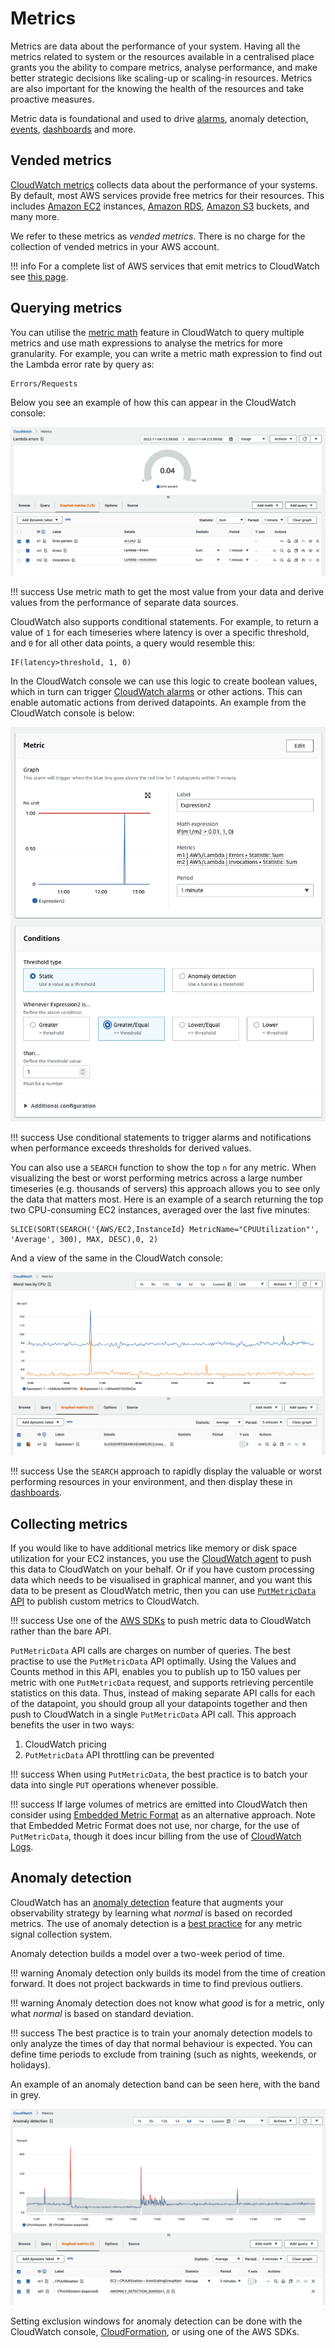 # Metrics

Metrics are data about the performance of your system. Having all the metrics related to system or the resources available in a centralised place grants you the ability to compare metrics, analyse performance, and make better strategic decisions like scaling-up or scaling-in resources. Metrics are also important for the knowing the health of the resources and take proactive measures.

Metric data is foundational and used to drive [alarms](../../signals/alarms/), anomaly detection, [events](../../signals/events/), [dashboards](../../tools/dashboards) and more.

## Vended metrics

[CloudWatch metrics](https://docs.aws.amazon.com/AmazonCloudWatch/latest/monitoring/working_with_metrics.html) collects data about the performance of your systems. By default, most AWS services provide free metrics for their resources. This includes  [Amazon EC2](https://aws.amazon.com/ec2/) instances, [Amazon RDS](https://aws.amazon.com/rds/), [Amazon S3](https://aws.amazon.com/s3/?p=pm&c=s3&z=4) buckets, and many more. 

We refer to these metrics as *vended metrics*. There is no charge for the collection of vended metrics in your AWS account.

!!! info
	For a complete list of AWS services that emit metrics to CloudWatch see [this page](https://docs.aws.amazon.com/AmazonCloudWatch/latest/monitoring/aws-services-cloudwatch-metrics.html).

## Querying metrics

You can utilise the [metric math](https://docs.aws.amazon.com/AmazonCloudWatch/latest/monitoring/using-metric-math.html) feature in CloudWatch to query multiple metrics and use math expressions to analyse the metrics for more granularity. For example, you can write a metric math expression to find out the Lambda error rate by query as:

	Errors/Requests

Below you see an example of how this can appear in the CloudWatch console:

![Metric math example](../images/metrics1.png)

!!! success
	Use metric math to get the most value from your data and derive values from the performance of separate data sources.

CloudWatch also supports conditional statements. For example, to return a value of `1` for each timeseries where latency is over a specific threshold, and `0` for all other data points, a query would resemble this:

	IF(latency>threshold, 1, 0)

In the CloudWatch console we can use this logic to create boolean values, which in turn can trigger [CloudWatch alarms](../../tools/alarms) or other actions. This can enable automatic actions from derived datapoints. An example from the CloudWatch console is below:

![Alarm creation from a derived value](../images/metrics2.png)

!!! success
	Use conditional statements to trigger alarms and notifications when performance exceeds thresholds for derived values. 

You can also use a `SEARCH` function to show the top `n` for any metric. When visualizing the best or worst performing metrics across a large number timeseries (e.g. thousands of servers) this approach allows you to see only the data that matters most. Here is an example of a search returning the top two CPU-consuming EC2 instances, averaged over the last five minutes:

	SLICE(SORT(SEARCH('{AWS/EC2,InstanceId} MetricName="CPUUtilization"', 'Average', 300), MAX, DESC),0, 2)

And a view of the same in the CloudWatch console:

![Search query in CloudWatch metrics](../images/metrics3.png)

!!! success
	Use the `SEARCH` approach to rapidly display the valuable or worst performing resources in your environment, and then display these in [dashboards](../../tools/dashboards).

## Collecting metrics

If you would like to have additional metrics like memory or disk space utilization for your EC2 instances, you use the [CloudWatch agent](../../tools/cloudwatch_agent/) to push this data to CloudWatch on your behalf. Or if you have custom processing data which needs to be visualised in graphical manner, and you want this data to be present as CloudWatch metric, then you can use [`PutMetricData` API](https://docs.aws.amazon.com/AmazonCloudWatch/latest/APIReference/API_PutMetricData.html) to publish custom metrics to CloudWatch.

!!! success
	Use one of the [AWS SDKs](https://aws.amazon.com/developer/tools/) to push metric data to CloudWatch rather than the bare API.

`PutMetricData` API calls are charges on number of queries. The best practise to use the `PutMetricData` API optimally. Using the Values and Counts method in this API, enables you to publish up to 150 values per metric with one `PutMetricData` request, and supports retrieving percentile statistics on this data. Thus, instead of making separate API calls for each of the datapoint, you should group all your datapoints together and then push to CloudWatch in a single `PutMetricData` API call. This approach benefits the user in two ways:

1. CloudWatch pricing
1. `PutMetricData` API throttling can be prevented

!!! success
	When using `PutMetricData`, the best practice is to batch your data into single `PUT` operations whenever possible.

!!! success
	If large volumes of metrics are emitted into CloudWatch then consider using [Embedded Metric Format](https://docs.aws.amazon.com/AmazonCloudWatch/latest/monitoring/CloudWatch_Embedded_Metric_Format_Manual.html) as an alternative approach. Note that Embedded Metric Format does not use, nor charge, for the use of `PutMetricData`, though it does incur billing from the use of [CloudWatch Logs](../../tools/logs/).

## Anomaly detection

CloudWatch has an [anomaly detection](https://docs.aws.amazon.com/AmazonCloudWatch/latest/monitoring/CloudWatch_Anomaly_Detection.html) feature that augments your observability strategy by learning what *normal* is based on recorded metrics. The use of anomaly detection is a [best practice](../../signals/metrics/#use-anomaly-detection-algorithms) for any metric signal collection system.

Anomaly detection builds a model over a two-week period of time. 

!!! warning
	Anomaly detection only builds its model from the time of creation forward. It does not project backwards in time to find previous outliers.

!!! warning
	Anomaly detection does not know what *good* is for a metric, only what *normal* is based on standard deviation.

!!! success
	The best practice is to train your anomaly detection models to only analyze the times of day that normal behaviour is expected. You can define time periods to exclude from training (such as nights, weekends, or holidays). 

An example of an anomaly detection band can be seen here, with the band in grey.

![Anomaly detection band](../images/metrics4.png)

Setting exclusion windows for anomaly detection can be done with the CloudWatch console, [CloudFormation](https://docs.aws.amazon.com/AWSCloudFormation/latest/UserGuide/aws-properties-cloudwatch-anomalydetector-configuration.html), or using one of the AWS SDKs.
